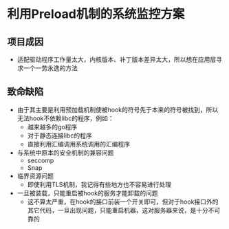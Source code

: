 # 利用Preload机制的系统监控方案
## 项目成因
- 适配驱动程序工作量太大，内核版本、补丁版本差异太大，所以想在应用层寻求一个一劳永逸的方法
## 致命缺陷
- 由于其主要是利用预加载机制使被hook的符号先于本来的符号被找到，所以无法hook不依赖libc的程序，例如：
	- 越来越多的go程序
	- 对于静态连接libc的程序
	- 直接利用汇编调用系统调用的汇编程序
- 与系统中原本的安全机制的兼容问题
	- seccomp
	- Snap
- 临界资源问题
	- 即使利用TLS机制，我记得有些地方也不容易进行处理
- 一旦被装载，只能重启被hook的服务才能卸载的问题
	- 这不算太严重，在hook的接口前装一个开关即可，但对于hook接口外的其它代码，一旦出现问题，只能重启机器，这对服务器来说，是十分不可靠的